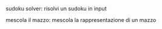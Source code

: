 sudoku solver: risolvi un sudoku in input

mescola il mazzo: mescola la rappresentazione di un mazzo